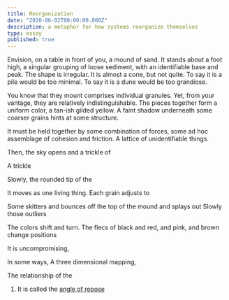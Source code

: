 ```yaml
---
title: Reorganization
date: "2020-06-02T00:00:00.000Z"
description: a metaphor for how systems reorganize themselves
type: essay
published: true
---
```


Envision, on a table in front of you, a mound of sand. It stands about a foot high, a singular grouping of loose sediment, with an identifiable base and peak. The shape is irregular. It is almost a cone, but not quite. To say it is a pile would be too minimal. To say it is a dune would be too grandiose.

You know that they mount comprises individual granules. Yet, from your vantage, they are relatively indistinguishable. The pieces together form a uniform color, a tan-ish gilded yellow. A faint shadow underneath some coarser grains hints at some structure.

It must be held together by some combination of forces, some ad hoc assemblage of cohesion and friction. A lattice of unidentifiable things.



Then, the sky opens and a trickle of 

A trickle

Slowly, the rounded tip of the 

It moves as one living thing.
Each grain adjusts to  

Some skitters and bounces off the top of the mound and splays out
Slowly those outliers

The colors shift and turn.
The flecs of black and red, and pink, and brown change positions

It is uncompromising, 


In some ways, 
A three dimensional mapping, 

The relationship of the 

1. It is called the [angle of repose](https://en.wikipedia.org/wiki/Angle_of_repose)